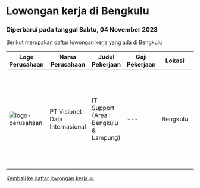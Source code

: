 
  # Lowongan kerja di Bengkulu

  ### Diperbarui pada tanggal Sabtu, 04 November 2023

  Berikut merupakan daftar lowongan kerja yang ada di Bengkulu

  |Logo Perusahaan | Nama Perusahaan | Judul Pekerjaan | Gaji Pekerjaan | Lokasi | Deskripsi | Tanggal diunggah | Pranala |
  | -------------- | --------------- | --------------- | --------- | --------- | -------------- | ------- | ----------- |
  |![logo-perusahaan](https://image-service-cdn.seek.com.au/84d23b3586ee4efd70ea62878095fcc6b1639e33/ee4dce1061f3f616224767ad58cb2fc751b8d2dc)|PT Visionet Data Internasional|IT Support (Area : Bengkulu & Lampung)|---|Bengkulu|Tanggung Jawab Utama : Monitoring system dan jaringan Melakukan troubleshooting jaringan, hardware dan software Maintain penyelesaian tiket sesuai...|Selasa, 31 Oktober 2023|https://www.jobstreet.co.id/id/job/it-support-area-%3A-bengkulu-lampung-4514868?token=0~eef59810-626b-4adc-9c1e-3f5d2d5f4033&sectionRank=1&jobId=jobstreet-id-job-4514868|


  [Kembali ke daftar lowongan kerja 🔙](../README.md#daftar-lowongan-kerja)
  